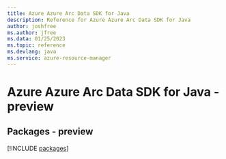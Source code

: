 ```yaml
---
title: Azure Azure Arc Data SDK for Java
description: Reference for Azure Azure Arc Data SDK for Java
author: joshfree
ms.author: jfree
ms.data: 01/25/2023
ms.topic: reference
ms.devlang: java
ms.service: azure-resource-manager
---
```

# Azure Azure Arc Data SDK for Java - preview
## Packages - preview
[!INCLUDE [packages](azure-arc-data-index.md)]